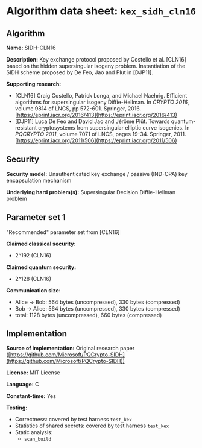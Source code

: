 Algorithm data sheet: `kex_sidh_cln16`
=======================================

Algorithm
---------

**Name:** SIDH-CLN16

**Description:** Key exchange protocol proposed by Costello et al. [CLN16] based on the hidden supersingular isogeny problem. Instantiation of the SIDH scheme proposed by De Feo, Jao and Plut in [DJP11].

**Supporting research:**

- [CLN16] Craig Costello, Patrick Longa, and Michael Naehrig. Efficient algorithms for supersingular isogeny
Diffie-Hellman. In *CRYPTO 2016*, volume 9814 of LNCS, pp 572-601. Springer, 2016. [https://eprint.iacr.org/2016/413](https://eprint.iacr.org/2016/413)
- [DJP11] Luca De Feo and David Jao and Jérôme Plût. Towards quantum-resistant cryptosystems from supersingular elliptic curve isogenies. In *PQCRYPTO 2011*, volume 7071 of LNCS, pages 19-34. Springer, 2011. [https://eprint.iacr.org/2011/506](https://eprint.iacr.org/2011/506)


Security
--------

**Security model:** Unauthenticated key exchange / passive (IND-CPA) key encapsulation mechanism

**Underlying hard problem(s):** Supersingular Decision Diffie-Hellman problem

Parameter set 1
---------------

"Recommended" parameter set from [CLN16]

**Claimed classical security:**

- 2^192 (CLN16)

**Claimed quantum security:**

- 2^128 (CLN16)

**Communication size:**

- Alice → Bob: 564 bytes (uncompressed), 330 bytes (compressed)
- Bob → Alice: 564 bytes (uncompressed), 330 bytes (compressed)
- total: 1128 bytes (uncompressed), 660 bytes (compressed)

Implementation
--------------

**Source of implementation:** Original research paper ([https://github.com/Microsoft/PQCrypto-SIDH](https://github.com/Microsoft/PQCrypto-SIDH))

**License:** MIT License

**Language:** C

**Constant-time:** Yes

**Testing:**

- Correctness: covered by test harness `test_kex`
- Statistics of shared secrets: covered by test harness `test_kex`
- Static analysis:
	- `scan_build`
